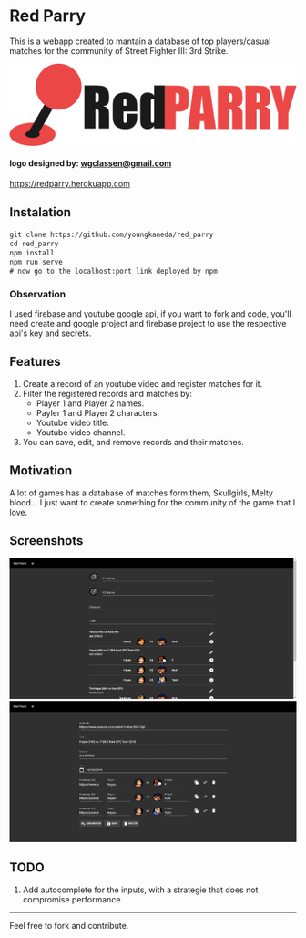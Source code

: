 # Red Parry

This is a webapp created to mantain a database of top players/casual matches for the community of Street Fighter III: 3rd Strike.

![home](./img/logo.png)

#### logo designed by: wgclassen@gmail.com

https://redparry.herokuapp.com

## Instalation

```
git clone https://github.com/youngkaneda/red_parry
cd red_parry
npm install
npm run serve
# now go to the localhost:port link deployed by npm
```

### Observation

I used firebase and youtube google api, if you want to fork and code, you'll need create and google project and firebase project to use the respective api's key and secrets.

## Features

1. Create a record of an youtube video and register matches for it.
1. Filter the registered records and matches by:
    * Player 1 and Player 2 names.
    * Payler 1 and Player 2 characters.
    * Youtube video title.
    * Youtube video channel.
2. You can save, edit, and remove records and their matches.

## Motivation

A lot of games has a database of matches form them, Skullgirls, Melty blood... I just want to create something for the community of the game that I love.

## Screenshots

![home](./img/ss_home.png)
![edit](./img/ss_edit.png)

## TODO

1. Add autocomplete for the inputs, with a strategie that does not compromise performance.

---

Feel free to fork and contribute.
